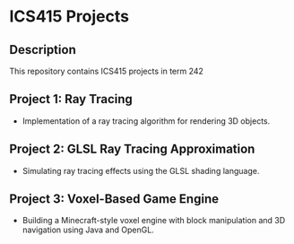# ICS415 Projects

## Description
This repository contains ICS415 projects in term 242

## Project 1: Ray Tracing
- Implementation of a ray tracing algorithm for rendering 3D objects.
  
## Project 2: GLSL Ray Tracing Approximation
- Simulating ray tracing effects using the GLSL shading language.

## Project 3: Voxel-Based Game Engine
- Building a Minecraft-style voxel engine with block manipulation and 3D navigation using Java and OpenGL.
